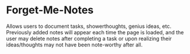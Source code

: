# Forget-Me-Notes
Allows users to document tasks, showerthoughts, genius ideas, etc. Previously added notes will appear each time the page is loaded, and the user may delete notes after completing a task or upon realizing their ideas/thoughts may not have been note-worthy after all.
